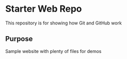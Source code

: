 # Starter Web Repo

This repository is for showing how Git and GitHub work 

## Purpose 

Sample website with plenty of files for demos
